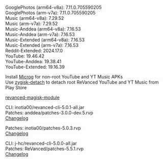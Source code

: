 GooglePhotos (arm64-v8a): 7.11.0.705590205  
GooglePhotos (arm-v7a): 7.11.0.705590205  
Music (arm64-v8a): 7.29.52  
Music (arm-v7a): 7.29.52  
Music-Anddea (arm64-v8a): 7.16.53  
Music-Anddea (arm-v7a): 7.16.53  
Music-Extended (arm64-v8a): 7.16.53  
Music-Extended (arm-v7a): 7.16.53  
Reddit-Extended: 2024.17.0  
YouTube: 19.46.42  
YouTube-Anddea: 19.38.41  
YouTube-Extended: 19.16.39  

Install [Microg](https://github.com/ReVanced/GmsCore/releases) for non-root YouTube and YT Music APKs  
Use [zygisk-detach](https://github.com/j-hc/zygisk-detach) to detach root ReVanced YouTube and YT Music from Play Store  

[revanced-magisk-module](https://github.com/TheBizarreAbhishek/ReVanced-Extended)
  
CLI: inotia00/revanced-cli-5.0.1-all.jar  
Patches: anddea/patches-3.0.0-dev.5.rvp  
[Changelog](https://github.com/anddea/revanced-patches/releases/tag/v3.0.0-dev.5)

Patches: inotia00/patches-5.0.3.rvp  
[Changelog](https://github.com/inotia00/revanced-patches/releases/tag/v5.0.3)

CLI: j-hc/revanced-cli-5.0.0-all.jar  
Patches: ReVanced/patches-5.5.1.rvp  
[Changelog](https://github.com/ReVanced/revanced-patches/releases/tag/v5.5.1)  
